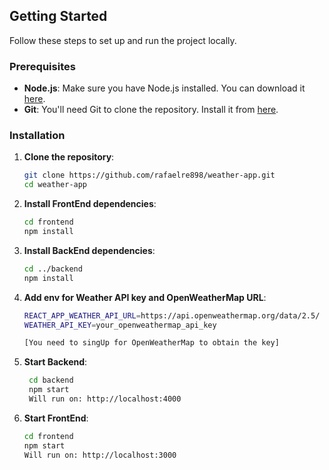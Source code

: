 ## Getting Started

Follow these steps to set up and run the project locally.

### Prerequisites
- **Node.js**: Make sure you have Node.js installed. You can download it [here](https://nodejs.org/).
- **Git**: You'll need Git to clone the repository. Install it from [here](https://git-scm.com/).

### Installation

1. **Clone the repository**:
   ```bash
   git clone https://github.com/rafaelre898/weather-app.git
   cd weather-app
   
2. **Install FrontEnd dependencies**:
   ```bash
   cd frontend
   npm install

3. **Install BackEnd dependencies**:
   ```bash
   cd ../backend
   npm install


4. **Add env for Weather API key and OpenWeatherMap URL**:
   ```bash
   REACT_APP_WEATHER_API_URL=https://api.openweathermap.org/data/2.5/
   WEATHER_API_KEY=your_openweathermap_api_key

   [You need to singUp for OpenWeatherMap to obtain the key]


5. **Start Backend**:
   ```bash
    cd backend
    npm start
    Will run on: http://localhost:4000

6. **Start FrontEnd**:
   ```bash
   cd frontend
   npm start
   Will run on: http://localhost:3000